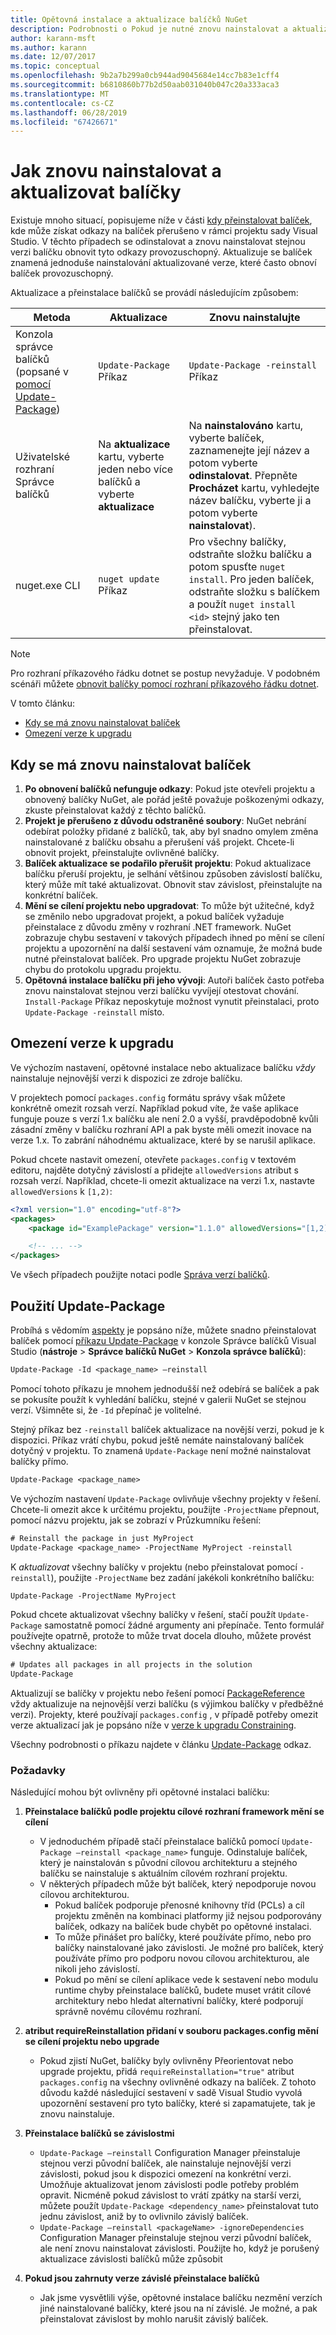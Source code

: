 ```yaml
---
title: Opětovná instalace a aktualizace balíčků NuGet
description: Podrobnosti o Pokud je nutné znovu nainstalovat a aktualizovat balíčky, stejně jako u odkazy na balíček přerušeno v sadě Visual Studio.
author: karann-msft
ms.author: karann
ms.date: 12/07/2017
ms.topic: conceptual
ms.openlocfilehash: 9b2a7b299a0cb944ad9045684e14cc7b83e1cff4
ms.sourcegitcommit: b6810860b77b2d50aab031040b047c20a333aca3
ms.translationtype: MT
ms.contentlocale: cs-CZ
ms.lasthandoff: 06/28/2019
ms.locfileid: "67426671"
---
```

# <a name="how-to-reinstall-and-update-packages"></a>Jak znovu nainstalovat a aktualizovat balíčky

Existuje mnoho situací, popisujeme níže v části [kdy přeinstalovat balíček](#when-to-reinstall-a-package), kde může získat odkazy na balíček přerušeno v rámci projektu sady Visual Studio. V těchto případech se odinstalovat a znovu nainstalovat stejnou verzi balíčku obnovit tyto odkazy provozuschopný. Aktualizuje se balíček znamená jednoduše nainstalování aktualizované verze, které často obnoví balíček provozuschopný.

Aktualizace a přeinstalace balíčků se provádí následujícím způsobem:

| Metoda | Aktualizace | Znovu nainstalujte |
| --- | --- | --- |
| Konzola správce balíčků (popsané v [pomocí Update-Package](#using-update-package)) | `Update-Package` Příkaz | `Update-Package -reinstall` Příkaz |
| Uživatelské rozhraní Správce balíčků | Na **aktualizace** kartu, vyberte jeden nebo více balíčků a vyberte **aktualizace** | Na **nainstalováno** kartu, vyberte balíček, zaznamenejte její název a potom vyberte **odinstalovat**. Přepněte **Procházet** kartu, vyhledejte název balíčku, vyberte ji a potom vyberte **nainstalovat**). |
| nuget.exe CLI | `nuget update` Příkaz | Pro všechny balíčky, odstraňte složku balíčku a potom spusťte `nuget install`. Pro jeden balíček, odstraňte složku s balíčkem a použít `nuget install <id>` stejný jako ten přeinstalovat. |

> [!NOTE]
> Pro rozhraní příkazového řádku dotnet se postup nevyžaduje. V podobném scénáři můžete [obnovit balíčky pomocí rozhraní příkazového řádku dotnet](../consume-packages/install-use-packages-dotnet-cli.md#restore-packages).

V tomto článku:

- [Kdy se má znovu nainstalovat balíček](#when-to-reinstall-a-package)
- [Omezení verze k upgradu](#constraining-upgrade-versions)

## <a name="when-to-reinstall-a-package"></a>Kdy se má znovu nainstalovat balíček

1. **Po obnovení balíčků nefunguje odkazy**: Pokud jste otevřeli projektu a obnovený balíčky NuGet, ale pořád ještě považuje poškozenými odkazy, zkuste přeinstalovat každý z těchto balíčků.
1. **Projekt je přerušeno z důvodu odstraněné soubory**: NuGet nebrání odebírat položky přidané z balíčků, tak, aby byl snadno omylem změna nainstalované z balíčku obsahu a přerušení váš projekt. Chcete-li obnovit projekt, přeinstalujte ovlivněné balíčky.
1. **Balíček aktualizace se podařilo přerušit projektu**: Pokud aktualizace balíčku přeruší projektu, je selhání většinou způsoben závislostí balíčku, který může mít také aktualizovat. Obnovit stav závislost, přeinstalujte na konkrétní balíček.
1. **Mění se cílení projektu nebo upgradovat**: To může být užitečné, když se změnilo nebo upgradovat projekt, a pokud balíček vyžaduje přeinstalace z důvodu změny v rozhraní .NET framework. NuGet zobrazuje chybu sestavení v takových případech ihned po mění se cílení projektu a upozornění na další sestavení vám oznamuje, že možná bude nutné přeinstalovat balíček. Pro upgrade projektu NuGet zobrazuje chybu do protokolu upgradu projektu.
1. **Opětovná instalace balíčku při jeho vývoji**: Autoři balíček často potřeba znovu nainstalovat stejnou verzi balíčku vyvíjejí otestovat chování. `Install-Package` Příkaz neposkytuje možnost vynutit přeinstalaci, proto `Update-Package -reinstall` místo.

## <a name="constraining-upgrade-versions"></a>Omezení verze k upgradu

Ve výchozím nastavení, opětovné instalace nebo aktualizace balíčku *vždy* nainstaluje nejnovější verzi k dispozici ze zdroje balíčku.

V projektech pomocí `packages.config` formátu správy však můžete konkrétně omezit rozsah verzí. Například pokud víte, že vaše aplikace funguje pouze s verzí 1.x balíčku ale není 2.0 a vyšší, pravděpodobně kvůli zásadní změny v balíčku rozhraní API a pak byste měli omezit inovace na verze 1.x. To zabrání náhodnému aktualizace, které by se narušil aplikace.

Pokud chcete nastavit omezení, otevřete `packages.config` v textovém editoru, najděte dotyčný závislostí a přidejte `allowedVersions` atribut s rozsah verzí. Například, chcete-li omezit aktualizace na verzi 1.x, nastavte `allowedVersions` k `[1,2)`:

```xml
<?xml version="1.0" encoding="utf-8"?>
<packages>
    <package id="ExamplePackage" version="1.1.0" allowedVersions="[1,2)" />

    <!-- ... -->
</packages>
```

Ve všech případech použijte notaci podle [Správa verzí balíčků](../reference/package-versioning.md#version-ranges-and-wildcards).

## <a name="using-update-package"></a>Použití Update-Package

Probíhá s vědomím [aspekty](#considerations) je popsáno níže, můžete snadno přeinstalovat balíček pomocí [příkazu Update-Package](../Tools/ps-ref-update-package.md) v konzole Správce balíčků Visual Studio (**nástroje**  >  **Správce balíčků NuGet** > **Konzola správce balíčků**):

```ps
Update-Package -Id <package_name> –reinstall
```

Pomocí tohoto příkazu je mnohem jednodušší než odebírá se balíček a pak se pokusíte použít k vyhledání balíčku, stejné v galerii NuGet se stejnou verzí. Všimněte si, že `-Id` přepínač je volitelné.

Stejný příkaz bez `-reinstall` balíček aktualizace na novější verzi, pokud je k dispozici. Příkaz vrátí chybu, pokud ještě nemáte nainstalovaný balíček dotyčný v projektu. To znamená `Update-Package` není možné nainstalovat balíčky přímo.

```ps
Update-Package <package_name>
```

Ve výchozím nastavení `Update-Package` ovlivňuje všechny projekty v řešení. Chcete-li omezit akce k určitému projektu, použijte `-ProjectName` přepnout, pomocí názvu projektu, jak se zobrazí v Průzkumníku řešení:

```ps
# Reinstall the package in just MyProject
Update-Package <package_name> -ProjectName MyProject -reinstall
```

K *aktualizovat* všechny balíčky v projektu (nebo přeinstalovat pomocí `-reinstall`), použijte `-ProjectName` bez zadání jakékoli konkrétního balíčku:

```ps
Update-Package -ProjectName MyProject
```

Pokud chcete aktualizovat všechny balíčky v řešení, stačí použít `Update-Package` samostatně pomocí žádné argumenty ani přepínače. Tento formulář používejte opatrně, protože to může trvat docela dlouho, můžete provést všechny aktualizace:

```ps
# Updates all packages in all projects in the solution
Update-Package 
```

Aktualizují se balíčky v projektu nebo řešení pomocí [PackageReference](../Consume-Packages/Package-References-in-Project-Files.md) vždy aktualizuje na nejnovější verzi balíčku (s výjimkou balíčky v předběžné verzi). Projekty, které používají `packages.config` , v případě potřeby omezit verze aktualizací jak je popsáno níže v [verze k upgradu Constraining](#constraining-upgrade-versions).

Všechny podrobnosti o příkazu najdete v článku [Update-Package](../Tools/ps-ref-update-package.md) odkaz.

### <a name="considerations"></a>Požadavky

Následující mohou být ovlivněny při opětovné instalaci balíčku:

1. **Přeinstalace balíčků podle projektu cílové rozhraní framework mění se cílení**
    - V jednoduchém případě stačí přeinstalace balíčků pomocí `Update-Package –reinstall <package_name>` funguje. Odinstaluje balíček, který je nainstalován s původní cílovou architekturu a stejného balíčku se nainstaluje s aktuálním cílovém rozhraní projektu.
    - V některých případech může být balíček, který nepodporuje novou cílovou architekturou.
        - Pokud balíček podporuje přenosné knihovny tříd (PCLs) a cíl projektu změněn na kombinaci platformy již nejsou podporovány balíček, odkazy na balíček bude chybět po opětovné instalaci.
        - To může přinášet pro balíčky, které používáte přímo, nebo pro balíčky nainstalované jako závislosti. Je možné pro balíček, který používáte přímo pro podporu novou cílovou architekturou, ale nikoli jeho závislostí.
        - Pokud po mění se cílení aplikace vede k sestavení nebo modulu runtime chyby přeinstalace balíčků, budete muset vrátit cílové architektury nebo hledat alternativní balíčky, které podporují správně novému cílovému rozhraní.

1. **atribut requireReinstallation přidaní v souboru packages.config mění se cílení projektu nebo upgrade**
    - Pokud zjistí NuGet, balíčky byly ovlivněny Přeorientovat nebo upgrade projektu, přidá `requireReinstallation="true"` atribut `packages.config` na všechny ovlivněné odkazy na balíček. Z tohoto důvodu každé následující sestavení v sadě Visual Studio vyvolá upozornění sestavení pro tyto balíčky, které si zapamatujete, tak je znovu nainstaluje.

1. **Přeinstalace balíčků se závislostmi**
    - `Update-Package –reinstall` Configuration Manager přeinstaluje stejnou verzi původní balíček, ale nainstaluje nejnovější verzi závislosti, pokud jsou k dispozici omezení na konkrétní verzi. Umožňuje aktualizovat jenom závislosti podle potřeby problém opravit. Nicméně pokud závislost to vrátí zpátky na starší verzi, můžete použít `Update-Package <dependency_name>` přeinstalovat tuto jednu závislost, aniž by to ovlivnilo závislý balíček.
    - `Update-Package –reinstall <packageName> -ignoreDependencies` Configuration Manager přeinstaluje stejnou verzi původní balíček, ale není znovu nainstalovat závislosti. Použijte ho, když je porušený aktualizace závislosti balíčků může způsobit

1. **Pokud jsou zahrnuty verze závislé přeinstalace balíčků**
    - Jak jsme vysvětlili výše, opětovné instalace balíčku nezmění verzích jiné nainstalované balíčky, které jsou na ní závislé. Je možné, a pak přeinstalovat závislost by mohlo narušit závislý balíček.
